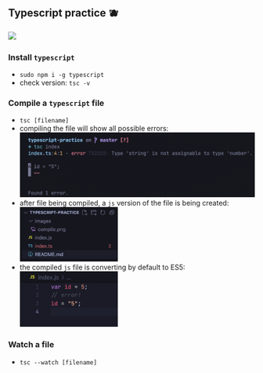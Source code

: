 ## Typescript practice 🫐

<img src='https://media.giphy.com/media/ZVik7pBtu9dNS/giphy.gif' width=200>

### Install `typescript`

- `sudo npm i -g typescript`
- check version: `tsc -v`

### Compile a `typescript` file

- `tsc [filename]`
- compiling the file will show all possible errors:
  <img src='images/compile.png' width=500>
- after file being compiled, a `js` version of the file is being created:
  <img src='images/newFile.png' width=200>
- the compiled `js` file is converting by default to ES5:
  <img src='images/compiled.png' width=200>

### Watch a file

- `tsc --watch [filename]`
